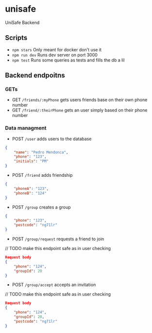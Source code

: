 # unisafe
UniSafe Backend

## Scripts

- `npm stars` Only meant for docker don't use it
- `npm run dev` Runs dev server on port 3000
- `npm test` Runs some queries as tests and fills the db a lil

## Backend endpoitns

### GETs

- GET `/friends/:myPhone` gets users friends base on their own phone number
- GET `/friend/:theirPhone` gets an user simply based on their phone number

### Data managment

- POST `/user` adds users to the database
```JSON
{
    "name": "Pedro Mendonca",
    "phone": "123",
    "initials": "PM"
} 
```

- POST `/friend` adds friendship
```JSON
{
    "phoneA": "123",
    "phoneB": "124"
}
```

- POST `/group` creates a group
```JSON
{
    "phone": "123",
    "postcode": "ng71lr"
} 
```

- POST `/group/request` requests a friend to join

// TODO make this endpoint safe as in user checking

```JSON
Request body
{
    "phone": "124",
    "groupId": 20
}
```

- POST `/group/accept` accepts an invitation

// TODO make this endpoint safe as in user checking

```JSON
Request body
{
    "phone": "124",
    "groupId": 20,
    "postcode": "ng71lr"
}
```
